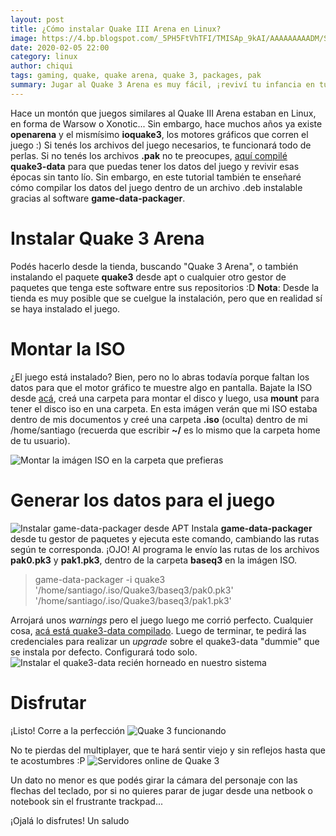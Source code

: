 ```yaml
---
layout: post
title: ¿Cómo instalar Quake III Arena en Linux?
image: https://4.bp.blogspot.com/_5PH5FtVhTFI/TMISAp_9kAI/AAAAAAAAADM/Spya1n8Mws0/s1600/quake3a.jpg
date: 2020-02-05 22:00
category: linux
author: chiqui
tags: gaming, quake, quake arena, quake 3, packages, pak
summary: Jugar al Quake 3 Arena es muy fácil, ¡reviví tu infancia en tu máquina linuxera!
---
```

Hace un montón que juegos similares al Quake III Arena estaban en Linux, en forma de Warsow o Xonotic... 
Sin embargo, hace muchos años ya existe **openarena** y el mismísimo **ioquake3**, los motores gráficos que corren el juego :)
Si tenés los archivos del juego necesarios, te funcionará todo de perlas. Si no tenés los archivos **.pak** no te preocupes, [aquí compilé](#) **quake3-data** para que puedas tener los datos del juego y revivir esas épocas sin tanto lío.
Sin embargo, en este tutorial también te enseñaré cómo compilar los datos del juego dentro de un archivo .deb instalable gracias al software **game-data-packager**.

# Instalar Quake 3 Arena
Podés hacerlo desde la tienda, buscando "Quake 3 Arena", o también instalando el paquete **quake3** desde apt o cualquier otro gestor de paquetes que tenga este software entre sus repositorios :D
**Nota**: Desde la tienda es muy posible que se cuelgue la instalación, pero que en realidad sí se haya instalado el juego.

# Montar la ISO
¿El juego está instalado? Bien, pero no lo abras todavía porque faltan los datos para que el motor gráfico te muestre algo en pantalla. Bajate la ISO desde [acá](#), creá una carpeta para montar el disco y luego, usa **mount** para tener el disco iso en una carpeta.
En esta imágen verán que mi ISO estaba dentro de mis documentos y creé una carpeta **.iso** (oculta) dentro de mi /home/santiago (recuerda que escribir **~/** es lo mismo que la carpeta home de tu usuario). 

![Montar la imágen ISO en la carpeta que prefieras](https://chiqui1234.github.io/holanerd-jekyll/assets/img/como-instalar-quake-3-arena-en-linux/5-crear-una-carpeta-para-montar-la-iso.webp)

# Generar los datos para el juego
![Instalar game-data-packager desde APT](https://chiqui1234.github.io/holanerd-jekyll/assets/img/como-instalar-quake-3-arena-en-linux/7.5-instalar-el-empaquetador.webp)
Instala **game-data-packager** desde tu gestor de paquetes y ejecuta este comando, cambiando las rutas según te corresponda. ¡OJO! Al programa le envío las rutas de los archivos **pak0.pk3** y **pak1.pk3**, dentro de la carpeta **baseq3** en la imágen ISO.

> game-data-packager -i quake3 '/home/santiago/.iso/Quake3/baseq3/pak0.pk3' '/home/santiago/.iso/Quake3/baseq3/pak1.pk3'

Arrojará unos *warnings* pero el juego luego me corrió perfecto. Cualquier cosa, [acá está quake3-data compilado](#).
Luego de terminar, te pedirá las credenciales para realizar un *upgrade* sobre el quake3-data "dummie" que se instala por defecto. Configurará todo solo.
![Instalar el quake3-data recién horneado en nuestro sistema](https://chiqui1234.github.io/holanerd-jekyll/assets/img/como-instalar-quake-3-arena-en-linux/9-auto-upgrade-a-quake-data.webp)

# Disfrutar
¡Listo! Corre a la perfección
![Quake 3 funcionando](https://chiqui1234.github.io/holanerd-jekyll/assets/img/como-instalar-quake-3-arena-en-linux/10-quake-3-funcionando.webp)

No te pierdas del multiplayer, que te hará sentir viejo y sin reflejos hasta que te acostumbres :P
![Servidores online de Quake 3](https://chiqui1234.github.io/holanerd-jekyll/assets/img/como-instalar-quake-3-arena-en-linux/11-incluso-tiene-muchos-servidores-online.webp)

Un dato no menor es que podés girar la cámara del personaje con las flechas del teclado, por si no quieres parar de jugar desde una netbook o notebook sin el frustrante trackpad...

¡Ojalá lo disfrutes! Un saludo
